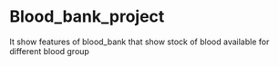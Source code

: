 # Blood_bank_project
It show features of blood_bank that show stock of blood available for different blood group
